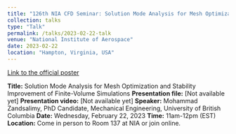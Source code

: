 ```yaml
---
title: "126th NIA CFD Seminar: Solution Mode Analysis for Mesh Optimization and Stability Improvement of Finite-Volume Simulations"
collection: talks
type: "Talk"
permalink: /talks/2023-02-22-talk
venue: "National Institute of Aerospace"
date: 2023-02-22
location: "Hampton, Virginia, USA"
---
```


[Link to the official poster](https://niacfds.wordpress.com/2023/02/07/126th-nia-cfd-seminar-solution-mode-analysis-for-mesh-optimization-and-stability-improvement-of-finite-volume-simulations-by-mohammad-zandsalimy/)

**Title:** Solution Mode Analysis for Mesh Optimization and Stability Improvement of Finite-Volume Simulations
**Presentation file:** [Not available yet]
**Presentation video:** [Not available yet]
**Speaker:** Mohammad Zandsalimy, PhD Candidate, Mechanical Engineering, University of British Columbia
**Date:**  Wednesday, February 22, 2023
**Time:**  11am-12pm (EST)
**Location:** Come in person to Room 137 at NIA or join online.

